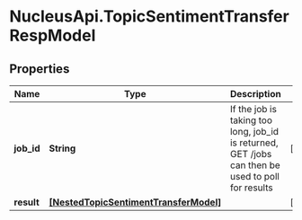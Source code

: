 # NucleusApi.TopicSentimentTransferRespModel

## Properties
Name | Type | Description | Notes
------------ | ------------- | ------------- | -------------
**job_id** | **String** | If the job is taking too long, job_id is returned, GET /jobs can then be used to poll for results | [optional] 
**result** | [**[NestedTopicSentimentTransferModel]**](NestedTopicSentimentTransferModel.md) |  | [optional] 


